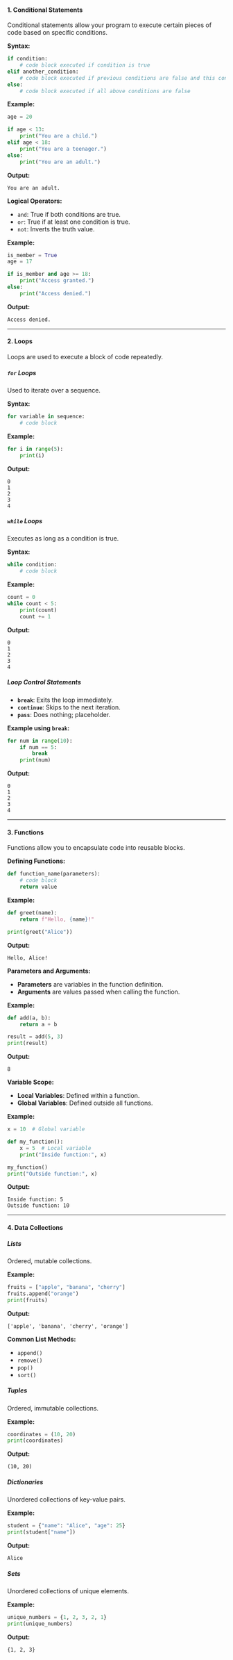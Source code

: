 #### **1. Conditional Statements**

Conditional statements allow your program to execute certain pieces of code based on specific conditions.

**Syntax:**

```python
if condition:
    # code block executed if condition is true
elif another_condition:
    # code block executed if previous conditions are false and this condition is true
else:
    # code block executed if all above conditions are false
```

**Example:**

```python
age = 20

if age < 13:
    print("You are a child.")
elif age < 18:
    print("You are a teenager.")
else:
    print("You are an adult.")
```

**Output:**

```
You are an adult.
```

**Logical Operators:**

- `and`: True if both conditions are true.
- `or`: True if at least one condition is true.
- `not`: Inverts the truth value.

**Example:**

```python
is_member = True
age = 17

if is_member and age >= 18:
    print("Access granted.")
else:
    print("Access denied.")
```

**Output:**

```
Access denied.
```

---

#### **2. Loops**

Loops are used to execute a block of code repeatedly.

##### **`for` Loops**

Used to iterate over a sequence.

**Syntax:**

```python
for variable in sequence:
    # code block
```

**Example:**

```python
for i in range(5):
    print(i)
```

**Output:**

```
0
1
2
3
4
```

##### **`while` Loops**

Executes as long as a condition is true.

**Syntax:**

```python
while condition:
    # code block
```

**Example:**

```python
count = 0
while count < 5:
    print(count)
    count += 1
```

**Output:**

```
0
1
2
3
4
```

##### **Loop Control Statements**

- **`break`**: Exits the loop immediately.
- **`continue`**: Skips to the next iteration.
- **`pass`**: Does nothing; placeholder.

**Example using `break`:**

```python
for num in range(10):
    if num == 5:
        break
    print(num)
```

**Output:**

```
0
1
2
3
4
```

---

#### **3. Functions**

Functions allow you to encapsulate code into reusable blocks.

**Defining Functions:**

```python
def function_name(parameters):
    # code block
    return value
```

**Example:**

```python
def greet(name):
    return f"Hello, {name}!"

print(greet("Alice"))
```

**Output:**

```
Hello, Alice!
```

**Parameters and Arguments:**

- **Parameters** are variables in the function definition.
- **Arguments** are values passed when calling the function.

**Example:**

```python
def add(a, b):
    return a + b

result = add(5, 3)
print(result)
```

**Output:**

```
8
```

**Variable Scope:**

- **Local Variables**: Defined within a function.
- **Global Variables**: Defined outside all functions.

**Example:**

```python
x = 10  # Global variable

def my_function():
    x = 5  # Local variable
    print("Inside function:", x)

my_function()
print("Outside function:", x)
```

**Output:**

```
Inside function: 5
Outside function: 10
```

---

#### **4. Data Collections**

##### **Lists**

Ordered, mutable collections.

**Example:**

```python
fruits = ["apple", "banana", "cherry"]
fruits.append("orange")
print(fruits)
```

**Output:**

```
['apple', 'banana', 'cherry', 'orange']
```

**Common List Methods:**

- `append()`
- `remove()`
- `pop()`
- `sort()`

##### **Tuples**

Ordered, immutable collections.

**Example:**

```python
coordinates = (10, 20)
print(coordinates)
```

**Output:**

```
(10, 20)
```

##### **Dictionaries**

Unordered collections of key-value pairs.

**Example:**

```python
student = {"name": "Alice", "age": 25}
print(student["name"])
```

**Output:**

```
Alice
```

##### **Sets**

Unordered collections of unique elements.

**Example:**

```python
unique_numbers = {1, 2, 3, 2, 1}
print(unique_numbers)
```

**Output:**

```
{1, 2, 3}
```
